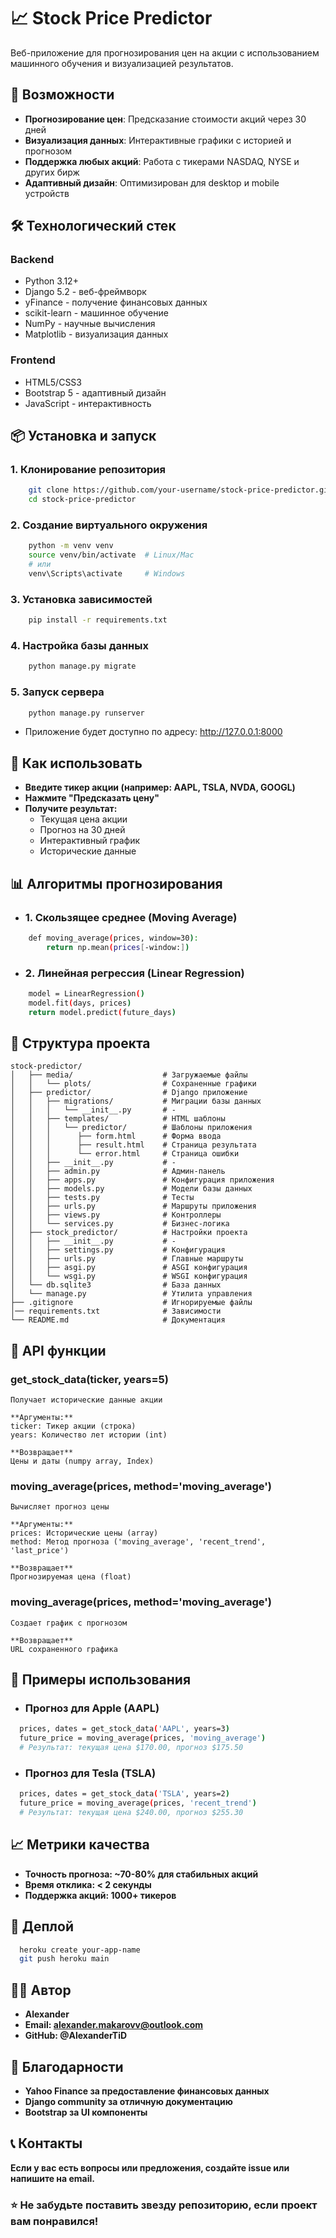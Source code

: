 # 📈 Stock Price Predictor

Веб-приложение для прогнозирования цен на акции с использованием машинного обучения и визуализацией результатов.

## 🚀 Возможности

- **Прогнозирование цен**: Предсказание стоимости акций через 30 дней
- **Визуализация данных**: Интерактивные графики с историей и прогнозом
- **Поддержка любых акций**: Работа с тикерами NASDAQ, NYSE и других бирж
- **Адаптивный дизайн**: Оптимизирован для desktop и mobile устройств

## 🛠️ Технологический стек

### Backend
- Python 3.12+
- Django 5.2 - веб-фреймворк
- yFinance - получение финансовых данных
- scikit-learn - машинное обучение
- NumPy - научные вычисления
- Matplotlib - визуализация данных

### Frontend
- HTML5/CSS3
- Bootstrap 5 - адаптивный дизайн
- JavaScript - интерактивность

## 📦 Установка и запуск

### 1. Клонирование репозитория
```bash
    git clone https://github.com/your-username/stock-price-predictor.git
    cd stock-price-predictor
```

### 2. Создание виртуального окружения
```bash
    python -m venv venv
    source venv/bin/activate  # Linux/Mac
    # или
    venv\Scripts\activate     # Windows
```

### 3. Установка зависимостей
```bash
    pip install -r requirements.txt
```

### 4. Настройка базы данных
```bash
    python manage.py migrate
```

### 5. Запуск сервера
```bash
    python manage.py runserver
```
- Приложение будет доступно по адресу: http://127.0.0.1:8000

##  🎯 Как использовать
- **Введите тикер акции (например: AAPL, TSLA, NVDA, GOOGL)**
- **Нажмите "Предсказать цену"**
- **Получите результат:**
  * Текущая цена акции 
  * Прогноз на 30 дней
  * Интерактивный график
  * Исторические данные

## 📊 Алгоритмы прогнозирования
- ### 1. Скользящее среднее (Moving Average)
```bash
    def moving_average(prices, window=30):
        return np.mean(prices[-window:])
```
- ### 2. Линейная регрессия (Linear Regression)
```bash
    model = LinearRegression()
    model.fit(days, prices)
    return model.predict(future_days)
```

## 📁 Структура проекта
    stock-predictor/
    │   ├── media/                    # Загружаемые файлы
    │   │   └── plots/                # Сохраненные графики        
    │   ├── predictor/                # Django приложение
    │   │   ├── migrations/           # Миграции базы данных
    │   │   │   └── __init__.py       # -
    │   │   ├── templates/            # HTML шаблоны
    │   │   │   └── predictor/        # Шаблоны приложения 
    │   │   │      ├── form.html      # Форма ввода
    │   │   │      ├── result.html    # Страница результата
    │   │   │      └── error.html     # Страница ошибки
    │   │   ├── __init__.py           # -
    │   │   ├── admin.py              # Админ-панель
    │   │   ├── apps.py               # Конфигурация приложения
    │   │   ├── models.py             # Модели базы данных
    │   │   ├── tests.py              # Тесты
    │   │   ├── urls.py               # Маршруты приложения
    │   │   ├── views.py              # Контроллеры
    │   │   └── services.py           # Бизнес-логика
    │   ├── stock_predictor/          # Настройки проекта
    │   │   ├── __init__.py           # -
    │   │   ├── settings.py           # Конфигурация
    │   │   ├── urls.py               # Главные маршруты
    │   │   ├── asgi.py               # ASGI конфигурация
    │   │   └── wsgi.py               # WSGI конфигурация
    │   └── db.sqlite3                # База данных
    │   └── manage.py                 # Утилита управления
    ├── .gitignore                    # Игнорируемые файлы
    │── requirements.txt              # Зависимости
    └── README.md                     # Документация

## 🔧 API функции
### get_stock_data(ticker, years=5)
    Получает исторические данные акции

    **Аргументы:**
    ticker: Тикер акции (строка)
    years: Количество лет истории (int)

    **Возвращает**
    Цены и даты (numpy array, Index)

### moving_average(prices, method='moving_average')
    Вычисляет прогноз цены

    **Аргументы:**
    prices: Исторические цены (array)
    method: Метод прогноза ('moving_average', 'recent_trend', 'last_price')

    **Возвращает**
    Прогнозируемая цена (float)

### moving_average(prices, method='moving_average')
    Создает график с прогнозом

    **Возвращает**
    URL сохраненного графика

## 🌟 Примеры использования
- ### Прогноз для Apple (AAPL) 
```bash
  prices, dates = get_stock_data('AAPL', years=3)
  future_price = moving_average(prices, 'moving_average')
  # Результат: текущая цена $170.00, прогноз $175.50
```

- ### Прогноз для Tesla (TSLA) 
```bash
  prices, dates = get_stock_data('TSLA', years=2)
  future_price = moving_average(prices, 'recent_trend')
  # Результат: текущая цена $240.00, прогноз $255.30
```

## 📈 Метрики качества
- **Точность прогноза: ~70-80% для стабильных акций**
- **Время отклика: < 2 секунды**
- **Поддержка акций: 1000+ тикеров**

## 🚀 Деплой
```bash
  heroku create your-app-name
  git push heroku main
```

## 👨‍💻 Автор
- **Alexander**
- **Email: alexander.makarovv@outlook.com**
- **GitHub: @AlexanderTiD**

## 🙏 Благодарности
- **Yahoo Finance за предоставление финансовых данных**
- **Django community за отличную документацию**
- **Bootstrap за UI компоненты**

## 📞 Контакты
**Если у вас есть вопросы или предложения, создайте issue или напишите на email.**
### ⭐ Не забудьте поставить звезду репозиторию, если проект вам понравился!
